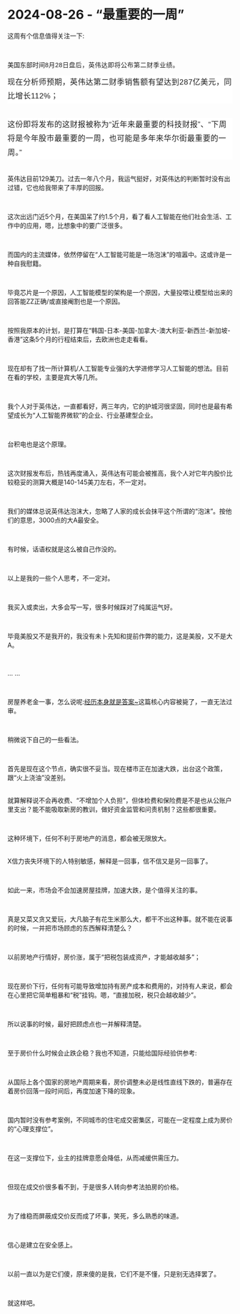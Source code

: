 # 2024-08-26 - “最重要的一周”

<p style="visibility: visible;">这周有个信息值得关注一下:</p><p style="visibility: visible;"><br style="visibility: visible;"></p><p style="visibility: visible;">美国东部时间<span style="letter-spacing: 0.5px; color: rgb(34, 34, 34); font-family: Pingfang-SC, &quot;Microsoft YaHei&quot;, sans-serif; caret-color: var(--weui-BRAND); visibility: visible;">8月28日盘后，英伟达即将公布第二财季业绩。</span></p><section style="box-sizing: inherit; -webkit-tap-highlight-color: rgba(255, 255, 255, 0); margin-top: 10px; border-width: 0px; border-style: initial; border-color: initial; font-size: 18px; vertical-align: baseline; background: rgb(255, 255, 255); color: rgb(34, 34, 34); font-family: Pingfang-SC, &quot;Microsoft YaHei&quot;, sans-serif; letter-spacing: normal; text-wrap: wrap; margin-bottom: 32px; line-height: 1.75em; visibility: visible;"><span style="font-size: 17px; letter-spacing: 0.5px; visibility: visible;"><span class="" style="visibility: visible;">现在分析师预期，英伟达第二财季销售额有望达到287亿美元，同比增长112%；</span></span></section><section style="box-sizing: inherit; -webkit-tap-highlight-color: rgba(255, 255, 255, 0); margin-top: 10px; border-width: 0px; border-style: initial; border-color: initial; font-size: 18px; vertical-align: baseline; background: rgb(255, 255, 255); color: rgb(34, 34, 34); font-family: Pingfang-SC, &quot;Microsoft YaHei&quot;, sans-serif; letter-spacing: normal; text-wrap: wrap; margin-bottom: 32px; line-height: 1.75em; visibility: visible;"><span style="font-size: 17px; letter-spacing: 0.5px; visibility: visible;"><span class="" style="visibility: visible;">这份即将发布的这财报被称为“近年来最重要的科技财报”、“下周将是今年股市最重要的一周，也可能是多年来华尔街最重要的一周。”</span></span></section><p style="visibility: visible;">英伟达目前129美刀。过去一年八个月，我运气挺好，对英伟达的判断暂时没有出过错，它也给我带来了丰厚的回报。</p><p style="visibility: visible;"><br style="visibility: visible;"></p><p style="visibility: visible;">这次出远门近5个月，在美国呆了约1.5个月，看了看人工智能在他们社会生活、工作中的应用，嗯，比想象中的要广泛很多。</p><p style="visibility: visible;"><br style="visibility: visible;"></p><p style="visibility: visible;">而国内的主流媒体，依然停留在“人工智能可能是一场泡沫”的喧嚣中。这或许是一种自我慰籍。</p><p style="visibility: visible;"><br style="visibility: visible;"></p><p style="visibility: visible;">毕竟芯片是一个原因，人工智能模型的架构是一个原因，大量投喂让模型给出来的回答能ZZ正确/或直接阉割也是一个原因。</p><p style="visibility: visible;"><br style="visibility: visible;"></p><p style="visibility: visible;">按照我原本的计划，是打算在“韩国-日本-美国-加拿大-澳大利亚-新西兰-新加坡-香港”这条5个月的行程结束后，去欧洲也走走看看。</p><p style="visibility: visible;"><br style="visibility: visible;"></p><p style="visibility: visible;">现在却有了找一所计算机/人工智能专业强的大学进修学习人工智能的想法。目前在看的学校，主要是宾大等几所。</p><p style="visibility: visible;"><br style="visibility: visible;"></p><p style="visibility: visible;">我个人对于英伟达，一直都看好，两三年内，它的护城河很坚固，同时也是最有希望成长为“人工智能界微软”的企业、行业基建型企业。</p><p style="visibility: visible;"><br style="visibility: visible;"></p><p style="visibility: visible;">台积电也是这个原理。</p><p style="visibility: visible;"><br style="visibility: visible;"></p><p style="visibility: visible;">这次财报发布后，热钱再度涌入，英伟达有可能会被推高，我个人对它年内股价比较稳妥的测算大概是140-145美刀左右，不一定对。</p><p style="visibility: visible;"><br style="visibility: visible;"></p><p style="visibility: visible;">我们的媒体总说英伟达泡沫大，忽略了人家的成长会抹平这个所谓的“泡沫”。按他们的意思，3000点的大A最安全。</p><p style="visibility: visible;"><br style="visibility: visible;"></p><p style="visibility: visible;">有时候，话语权就是这么被自己作没的。</p><p style="visibility: visible;"><br style="visibility: visible;"></p><p style="visibility: visible;">以上是我的一些个人思考，不一定对。</p><p><br></p><p>我买入或卖出，大多会写一写，很多时候踩对了纯属运气好。</p><p><br></p><p>毕竟美股又不是我开的，我没有未卜先知和提前作弊的能力，这是美股，又不是大A。</p><p><br></p><p>… …</p><p><br></p><p>房屋养老金一事，怎么说呢:<a localeditorid="pos3trmotkw0000000" href="https://mp.weixin.qq.com/s?__biz=Mzg2OTkwNzE4MA==&amp;mid=2247492745&amp;idx=1&amp;sn=677d1ca0a9657e68f16991438f7088d8&amp;scene=21#wechat_redirect" textvalue="经历本身就是答案~" target="_blank" data-linktype="2">经历本身就是答案~</a>这篇核心内容被毙了，一直无法过审。</p><p><br></p><p>稍微说下自己的一些看法。</p><p><br></p><p>首先是现在这个节点，确实很不妥当。现在楼市正在加速大跌，出台这个政策，跟“火上浇油”没差别。</p><p><br>就算解释说不会再收费、“不增加个人负担”，但体检费和保险费是不是也从公账户里支出？能不能吸取新房的教训，做好资金监管和问责机制？这些都很重要。</p><p><br></p><p>这种环境下，任何不利于房地产的消息，都会被无限放大。</p><p><br>X信力丧失环境下的人特别敏感，解释是一回事，信不信又是另一回事了。</p><p><br></p><p>如此一来，市场会不会加速房屋挂牌，加速大跌，是个值得关注的事。</p><p><br></p><p>真是又菜又贪又爱玩，大凡脑子有花生米那么大，都干不出这种事。就不能在说事的时候，一并把市场顾虑的东西解释清楚么？</p><p><br></p><p>以前房地产行情好，房价涨，属于“把税包装成资产，才能越收越多”；</p><p><br></p><p>现在房价下行，任何有可能导致增加持有房产成本和费用的，对持有人来说，都会在心里把它简单粗暴和“税”挂钩。嗯，“直接加税，税只会越收越少”。</p><p><br></p><p>所以说事的时候，最好把顾虑点也一并解释清楚。</p><p><br></p><p>至于房价什么时候会止跌企稳？我也不知道，只能给国际经验供参考:</p><p><br></p><p>从国际上各个国家的房地产周期来看，房价调整未必是线性直线下跌的，普遍存在着房价回落一段时间后，再度加速下降的现象。</p><p><br></p><p>国内暂时没有参考案例，不同城市的住宅成交密集区，可能在一定程度上成为房价的“心理支撑位”。</p><p><br></p><p>在这一支撑位下，业主的挂牌意愿会降低，从而减缓供需压力。</p><p><br></p><p>但现在成交价很多看不到，于是很多人转向参考法拍房的价格。</p><p><br></p><p>为了维稳而屏蔽成交价反而成了坏事，笑死，多么熟悉的味道。</p><p><br></p><p>信心是建立在安全感上。</p><p><br></p><p>以前一直以为是它们傻，原来傻的是我，它们不是不懂，只是别无选择罢了。</p><p><br></p><p>就这样吧。</p><p style="display: none;"><mp-style-type data-value="10000"></mp-style-type></p>
